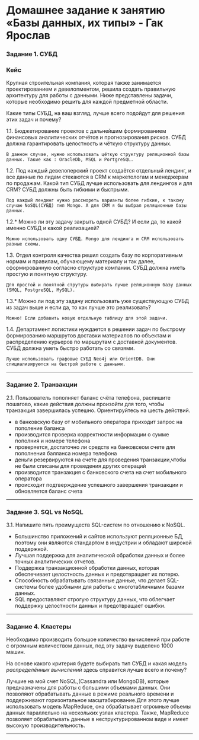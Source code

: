 # Домашнее задание к занятию «Базы данных, их типы» - Гак Ярослав


### Задание 1. СУБД

### Кейс
Крупная строительная компания, которая также занимается проектированием и девелопментом, решила создать 
правильную архитектуру для работы с данными. Ниже представлены задачи, которые необходимо решить для
каждой предметной области. 

Какие типы СУБД, на ваш взгляд, лучше всего подойдут для решения этих задач и почему? 
 
1.1. Бюджетирование проектов с дальнейшим формированием финансовых аналитических отчётов и прогнозирования рисков.
СУБД должна гарантировать целостность и чёткую структуру данных.

`В данном случае, нужно использовать цёткую структуру реляционной базы данных. Такие как : OracleDb, MSQL и PortgreSQL.`

1.2. Под каждый девелоперский проект создаётся отдельный лендинг, и все данные по лидам стекаются в CRM к 
маркетологам и менеджерам по продажам. Какой тип СУБД лучше использовать для лендингов и для CRM? 
СУБД должны быть гибкими и быстрыми.

`Под каждый лендинг нужно рассмореть варианты более гибкие, к такому случаю NoSQL(СУБД) тип Mongo. А для CRM я бы выбрал реляционные базы данных.`

1.2.* Можно ли эту задачу закрыть одной СУБД? И если да, то какой именно СУБД и какой реализацией?

`Можно использовать одну СУБД. Mongo для лендинга и CRM использовать разные схемы.`

1.3. Отдел контроля качества решил создать базу по корпоративным нормам и правилам, обучающему материалу 
и так далее, сформированную согласно структуре компании. СУБД должна иметь простую и понятную структуру.

`Для простой и понятной струтуры выбирать лучше реляционную базу данных (SMQL, PostgreSQL, MySQL).`

1.3.* Можно ли под эту задачу использовать уже существующую СУБД из задач выше и если да, то как лучше это 
реализовать?

`Можно! Если добавить новую отдельную таблицу для этой задачи.`

1.4. Департамент логистики нуждается в решении задач по быстрому формированию маршрутов доставки материалов 
по объектам и распределению курьеров по маршрутам с доставкой документов. СУБД должна уметь быстро работать
со связями.

`Лучше использовать графовые СУБД Neo4j или OrientDB. Они спициализируются на быстрой работе с данными.`


---

### Задание 2. Транзакции

2.1. Пользователь пополняет баланс счёта телефона, распишите пошагово, какие действия должны произойти для того, чтобы 
транзакция завершилась успешно. Ориентируйтесь на шесть действий.

* в банковскую базу от мобильного оператора приходит запрос на пополение баланса 
* производится проверка корректности информации о сумме пополния и номере телефона
* проверяется, достаточно ли средств на банковсеом счете для пополнения балланса номера телефона
* деньги резервируются на счете для проведения транзакции,чтобы не были списаны для проведения других операций
* производится транзакция с банковского счета на счет мобильного оператора
* происходит подтверждение успешного завершения транзакции и обновляется баланс счета

---

### Задание 3. SQL vs NoSQL

3.1. Напишите пять преимуществ SQL-систем по отношению к NoSQL. 

* Большинство приложений и сайтов используют реляционные БД, поэтому они являются стандартом в индустрии и обладают широкой поддержкой.
* Лучшая поддержка для аналитической обработки данных и более точных аналитических отчетов.
* Поддержка транзакционной обработки данных, которая обеспечивает целостность данных и предотвращает их потерю.
* Способность обрабатывать связанные данные, что делает SQL-системы более удобными для работы с многотабличными базами данных.
* SQL предоставляют строгую структуру данных, что облегчает поддержку целостности данных и предотвращает ошибки.

---

### Задание 4. Кластеры

Необходимо производить большое количество вычислений при работе с огромным количеством данных, под эту задачу 
выделено 1000 машин. 

На основе какого критерия будете выбирать тип СУБД и какая модель *распределённых вычислений* 
здесь справится лучше всего и почему?

Лучшие на мой счет NoSQL,(Cassandra или MongoDB), которые предназначены для работы с большими объемами данных.
Они позволяют обрабатывать данные в режиме реального времени и поддерживают горизонтальное масштабирование.Для этого лучше использовать модель MapReduce, она обрабатывает огромные объемы данных параллельно на нескольких узлах кластера.
Также, MapReduce позволяет обрабатывать данные в неструктурированном виде и имеет высокую производительность.



---

